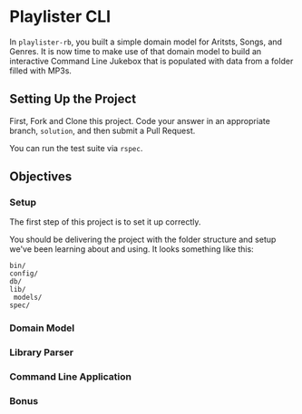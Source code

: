 # Playlister CLI

In `playlister-rb`, you built a simple domain model for Aritsts, Songs, and Genres. It is now time to make use of that domain model to build an interactive Command Line Jukebox that is populated with data from a folder filled with MP3s.

## Setting Up the Project

First, Fork and Clone this project. Code your answer in an appropriate branch, `solution`, and then submit a Pull Request.

You can run the test suite via `rspec`.

## Objectives

### Setup

The first step of this project is to set it up correctly.

You should be delivering the project with the folder structure and setup we've been learning about and using. It looks something like this:

```
bin/
config/
db/
lib/
 models/ 
spec/
```


### Domain Model

### Library Parser

### Command Line Application

### Bonus
